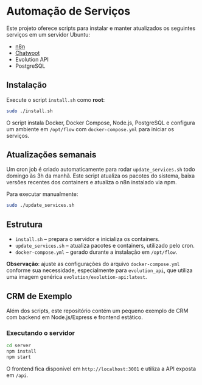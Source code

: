 # Automação de Serviços

Este projeto oferece scripts para instalar e manter atualizados os seguintes serviços em um servidor Ubuntu:

- [n8n](https://n8n.io)
- [Chatwoot](https://www.chatwoot.com)
- Evolution API
- PostgreSQL

## Instalação

Execute o script `install.sh` como **root**:

```bash
sudo ./install.sh
```

O script instala Docker, Docker Compose, Node.js, PostgreSQL e configura um ambiente em `/opt/flow` com `docker-compose.yml` para iniciar os serviços.

## Atualizações semanais

Um cron job é criado automaticamente para rodar `update_services.sh` todo domingo às 3h da manhã. Este script atualiza os pacotes do sistema, baixa versões recentes dos containers e atualiza o n8n instalado via npm.

Para executar manualmente:

```bash
sudo ./update_services.sh
```

## Estrutura

- `install.sh` – prepara o servidor e inicializa os containers.
- `update_services.sh` – atualiza pacotes e containers, utilizado pelo cron.
- `docker-compose.yml` – gerado durante a instalação em `/opt/flow`.

**Observação**: ajuste as configurações do arquivo `docker-compose.yml` conforme sua necessidade, especialmente para `evolution_api`, que utiliza uma imagem genérica `evolution/evolution-api:latest`.

## CRM de Exemplo

Além dos scripts, este repositório contém um pequeno exemplo de CRM com backend em Node.js/Express e frontend estático.

### Executando o servidor

```bash
cd server
npm install
npm start
```

O frontend fica disponível em `http://localhost:3001` e utiliza a API exposta em `/api`.
